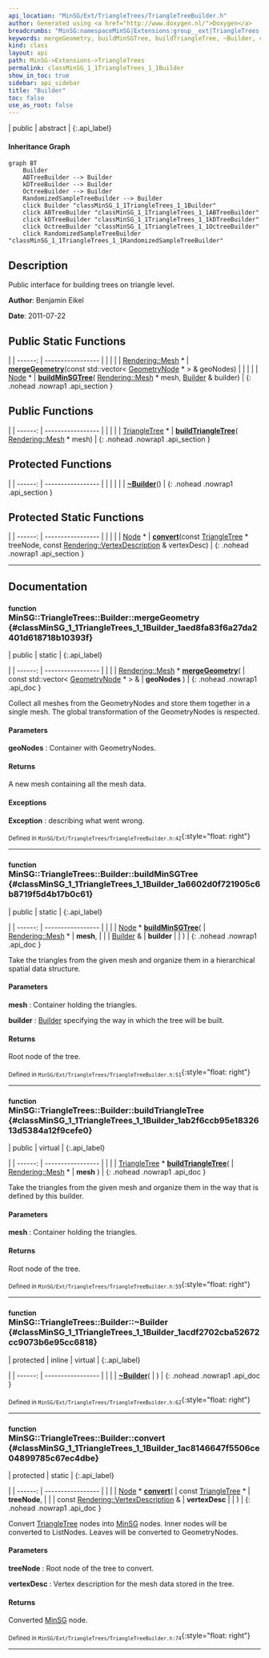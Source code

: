 ```yaml
---
api_location: "MinSG/Ext/TriangleTrees/TriangleTreeBuilder.h"
author: Generated using <a href="http://www.doxygen.nl/">Doxygen</a>
breadcrumbs: "MinSG:namespaceMinSG|Extensions:group__ext|TriangleTrees:namespaceMinSG_1_1TriangleTrees"
keywords: mergeGeometry, buildMinSGTree, buildTriangleTree, ~Builder, convert
kind: class
layout: api
path: MinSG->Extensions->TriangleTrees
permalink: classMinSG_1_1TriangleTrees_1_1Builder
show_in_toc: true
sidebar: api_sidebar
title: "Builder"
toc: false
use_as_root: false
---
```


| public | abstract |
{:.api_label}

#### Inheritance Graph

```mermaid
graph BT
	Builder
	ABTreeBuilder --> Builder
	kDTreeBuilder --> Builder
	OctreeBuilder --> Builder
	RandomizedSampleTreeBuilder --> Builder
	click Builder "classMinSG_1_1TriangleTrees_1_1Builder"
	click ABTreeBuilder "classMinSG_1_1TriangleTrees_1_1ABTreeBuilder"
	click kDTreeBuilder "classMinSG_1_1TriangleTrees_1_1kDTreeBuilder"
	click OctreeBuilder "classMinSG_1_1TriangleTrees_1_1OctreeBuilder"
	click RandomizedSampleTreeBuilder "classMinSG_1_1TriangleTrees_1_1RandomizedSampleTreeBuilder"
```

## Description



Public interface for building trees on triangle level.



**Author**: Benjamin Eikel



**Date**: 2011-07-22





## Public Static Functions

|
| ------: | ----------------- |
|  | |
| [Rendering::Mesh](classRendering_1_1Mesh) * | **[mergeGeometry](#classMinSG_1_1TriangleTrees_1_1Builder_1aed8fa83f6a27da2401d618718b10393f)**(const std::vector< [GeometryNode](classMinSG_1_1GeometryNode) * > & geoNodes) |
|  | |
| [Node](classMinSG_1_1Node) * | **[buildMinSGTree](#classMinSG_1_1TriangleTrees_1_1Builder_1a6602d0f721905c6b8719f5d4b17b0c61)**( [Rendering::Mesh](classRendering_1_1Mesh) * mesh,  [Builder](classMinSG_1_1TriangleTrees_1_1Builder) & builder) |
{: .nohead .nowrap1 .api_section }


## Public Functions

|
| ------: | ----------------- |
|  | |
| [TriangleTree](classMinSG_1_1TriangleTrees_1_1TriangleTree) * | **[buildTriangleTree](#classMinSG_1_1TriangleTrees_1_1Builder_1ab2f6ccb95e1832613d5384a12f9cefe0)**( [Rendering::Mesh](classRendering_1_1Mesh) * mesh) |
{: .nohead .nowrap1 .api_section }


## Protected Functions

|
| ------: | ----------------- |
|  | |
|  | **[~Builder](#classMinSG_1_1TriangleTrees_1_1Builder_1acdf2702cba52672cc9073b6e95cc6818)**() |
{: .nohead .nowrap1 .api_section }


## Protected Static Functions

|
| ------: | ----------------- |
|  | |
| [Node](classMinSG_1_1Node) * | **[convert](#classMinSG_1_1TriangleTrees_1_1Builder_1ac8146647f5506ce04899785c67ec4dbe)**(const [TriangleTree](classMinSG_1_1TriangleTrees_1_1TriangleTree) * treeNode, const [Rendering::VertexDescription](classRendering_1_1VertexDescription) & vertexDesc) |
{: .nohead .nowrap1 .api_section }


-------------------------------------------------------------------

## Documentation

### <small>function</small><br/> MinSG::TriangleTrees::Builder::mergeGeometry {#classMinSG_1_1TriangleTrees_1_1Builder_1aed8fa83f6a27da2401d618718b10393f}

| public | static |
{:.api_label}

|
| ------: | ----------------- |
|  |
| [Rendering::Mesh](classRendering_1_1Mesh) * **[mergeGeometry](#classMinSG_1_1TriangleTrees_1_1Builder_1aed8fa83f6a27da2401d618718b10393f)**( | const std::vector< [GeometryNode](classMinSG_1_1GeometryNode) * > & | **geoNodes** ) |
{: .nohead .nowrap1 .api_doc }



Collect all meshes from the GeometryNodes and store them together in a single mesh. The global transformation of the GeometryNodes is respected.


#### Parameters
**geoNodes**
:  Container with GeometryNodes.




#### Returns
A new mesh containing all the mesh data.


#### Exceptions
**Exception**
:  describing what went wrong.







<sub>Defined in `MinSG/Ext/TriangleTrees/TriangleTreeBuilder.h:42`</sub>{:style="float: right"}

-------------------------------------------------------------------

### <small>function</small><br/> MinSG::TriangleTrees::Builder::buildMinSGTree {#classMinSG_1_1TriangleTrees_1_1Builder_1a6602d0f721905c6b8719f5d4b17b0c61}

| public | static |
{:.api_label}

|
| ------: | ----------------- |
|  |
| [Node](classMinSG_1_1Node) * **[buildMinSGTree](#classMinSG_1_1TriangleTrees_1_1Builder_1a6602d0f721905c6b8719f5d4b17b0c61)**( |  [Rendering::Mesh](classRendering_1_1Mesh) * | **mesh**, |
| |  [Builder](classMinSG_1_1TriangleTrees_1_1Builder) & | **builder** |
|   ) |
{: .nohead .nowrap1 .api_doc }



Take the triangles from the given mesh and organize them in a hierarchical spatial data structure.


#### Parameters
**mesh**
:  Container holding the triangles.



**builder**
:   [Builder](classMinSG_1_1TriangleTrees_1_1Builder) specifying the way in which the tree will be built.




#### Returns
Root node of the tree.





<sub>Defined in `MinSG/Ext/TriangleTrees/TriangleTreeBuilder.h:51`</sub>{:style="float: right"}

-------------------------------------------------------------------

### <small>function</small><br/> MinSG::TriangleTrees::Builder::buildTriangleTree {#classMinSG_1_1TriangleTrees_1_1Builder_1ab2f6ccb95e1832613d5384a12f9cefe0}

| public | virtual |
{:.api_label}

|
| ------: | ----------------- |
|  |
| [TriangleTree](classMinSG_1_1TriangleTrees_1_1TriangleTree) * **[buildTriangleTree](#classMinSG_1_1TriangleTrees_1_1Builder_1ab2f6ccb95e1832613d5384a12f9cefe0)**( |  [Rendering::Mesh](classRendering_1_1Mesh) * | **mesh** ) |
{: .nohead .nowrap1 .api_doc }



Take the triangles from the given mesh and organize them in the way that is defined by this builder.


#### Parameters
**mesh**
:  Container holding the triangles.




#### Returns
Root node of the tree.





<sub>Defined in `MinSG/Ext/TriangleTrees/TriangleTreeBuilder.h:59`</sub>{:style="float: right"}

-------------------------------------------------------------------

### <small>function</small><br/> MinSG::TriangleTrees::Builder::~Builder {#classMinSG_1_1TriangleTrees_1_1Builder_1acdf2702cba52672cc9073b6e95cc6818}

| protected | inline | virtual |
{:.api_label}

|
| ------: | ----------------- |
|  |
|  **[~Builder](#classMinSG_1_1TriangleTrees_1_1Builder_1acdf2702cba52672cc9073b6e95cc6818)**( |  ) |
{: .nohead .nowrap1 .api_doc }





<sub>Defined in `MinSG/Ext/TriangleTrees/TriangleTreeBuilder.h:62`</sub>{:style="float: right"}

-------------------------------------------------------------------

### <small>function</small><br/> MinSG::TriangleTrees::Builder::convert {#classMinSG_1_1TriangleTrees_1_1Builder_1ac8146647f5506ce04899785c67ec4dbe}

| protected | static |
{:.api_label}

|
| ------: | ----------------- |
|  |
| [Node](classMinSG_1_1Node) * **[convert](#classMinSG_1_1TriangleTrees_1_1Builder_1ac8146647f5506ce04899785c67ec4dbe)**( | const [TriangleTree](classMinSG_1_1TriangleTrees_1_1TriangleTree) * | **treeNode**, |
| | const [Rendering::VertexDescription](classRendering_1_1VertexDescription) & | **vertexDesc** |
|   ) |
{: .nohead .nowrap1 .api_doc }



Convert [TriangleTree](classMinSG_1_1TriangleTrees_1_1TriangleTree) nodes into [MinSG](namespaceMinSG) nodes. Inner nodes will be converted to ListNodes. Leaves will be converted to GeometryNodes.


#### Parameters
**treeNode**
:  Root node of the tree to convert.



**vertexDesc**
:  Vertex description for the mesh data stored in the tree.




#### Returns
Converted [MinSG](namespaceMinSG) node.





<sub>Defined in `MinSG/Ext/TriangleTrees/TriangleTreeBuilder.h:74`</sub>{:style="float: right"}

-------------------------------------------------------------------

